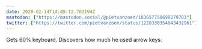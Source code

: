 ```yaml
---
date: 2020-02-14T14:49:12.702194Z
mastodon: ["https://mastodon.social/@pietvanzoen/103657750698279783"]
twitter: ["https://twitter.com/pietvanzoen/status/1228330354043432961"]
---
```

Gets 60% keyboard. Discovers how much he used arrow keys.
